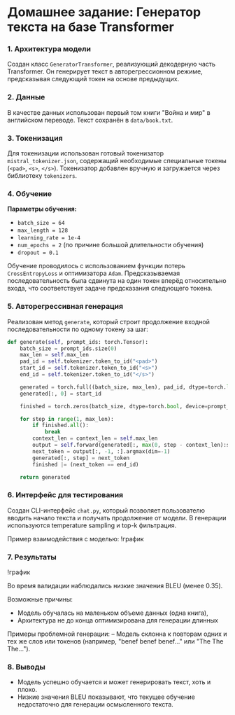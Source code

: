 # Домашнее задание: Генератор текста на базе Transformer

### 1. Архитектура модели

Создан класс `GeneratorTransformer`, реализующий декодерную часть Transformer. Он генерирует текст в авторегрессионном режиме, предсказывая следующий токен на основе предыдущих.

### 2. Данные

В качестве данных использован первый том книги "Война и мир" в английском переводе. Текст сохранён в `data/book.txt`.

### 3. Токенизация

Для токенизации использован готовый токенизатор `mistral_tokenizer.json`, содержащий необходимые специальные токены (`<pad>`, `<s>`, `</s>`). Токенизатор добавлен вручную и загружается через библиотеку `tokenizers`.

### 4. Обучение

**Параметры обучения:**
- `batch_size = 64`
- `max_length = 128`
- `learning_rate = 1e-4`
- `num_epochs = 2` (по причине большой длительности обучения)
- `dropout = 0.1`

Обучение проводилось с использованием функции потерь `CrossEntropyLoss` и оптимизатора `Adam`. Предсказываемая последовательность была сдвинута на один токен вперёд относительно входа, что соответствует задаче предсказания следующего токена.

### 5. Авторегрессивная генерация

Реализован метод `generate`, который строит продолжение входной последовательности по одному токену за шаг:

```python
def generate(self, prompt_ids: torch.Tensor):
    batch_size = prompt_ids.size(0)
    max_len = self.max_len
    pad_id = self.tokenizer.token_to_id("<pad>")
    start_id = self.tokenizer.token_to_id("<s>")
    end_id = self.tokenizer.token_to_id("</s>")

    generated = torch.full((batch_size, max_len), pad_id, dtype=torch.long, device=prompt_ids.device)
    generated[:, 0] = start_id

    finished = torch.zeros(batch_size, dtype=torch.bool, device=prompt_ids.device)

    for step in range(1, max_len):
        if finished.all():
            break
        context_len = context_len = self.max_len
        output = self.forward(generated[:, max(0, step - context_len):step])
        next_token = output[:, -1, :].argmax(dim=-1)
        generated[:, step] = next_token
        finished |= (next_token == end_id)

    return generated
```

### 6. Интерфейс для тестирования
Создан CLI-интерфейс `chat.py`, который позволяет пользователю вводить начало текста и получать продолжение от модели. В генерации используются temperature sampling и top-k фильтрация.

Пример взаимодействия с моделью:
!график

### 7. Результаты
!график

Во время валидации наблюдались низкие значения BLEU (менее 0.35). 

Возможные причины:
- Модель обучалась на маленьком объеме данных (одна книга),
- Архитектура не до конца оптимизирована для генерации длинных

Примеры проблемной генерации:
– Модель склонна к повторам одних и тех же слов или токенов (например, "benef benef benef..." или "The The The...").

### 8. Выводы
- Модель успешно обучается и может генерировать текст, хоть и плохо.
- Низкие значения BLEU показывают, что текущее обучение недостаточно для генерации осмысленного текста.